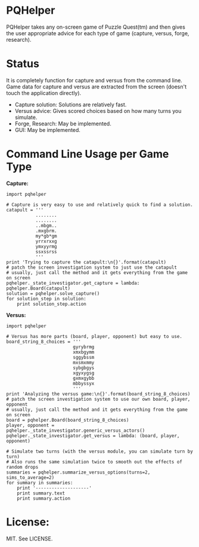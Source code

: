 PQHelper
========

PQHelper takes any on-screen game of Puzzle Quest(tm) and then gives the user
appropriate advice for each type of game (capture, versus, forge, research).


Status
======

It is completely function for capture and versus from the command line.
Game data for capture and versus are extracted from the screen (doesn't touch
the application directly).

- Capture solution: Solutions are relatively fast.
- Versus advice: Gives scored choices based on how many turns you simulate.
- Forge, Research: May be implemented.
- GUI: May be implemented.


Command Line Usage per Game Type
================

**Capture:**

    import pqhelper

    # Capture is very easy to use and relatively quick to find a solution.
    catapult = '''
               ........
               ........
               ..mbgm..
               .mxgbrm.
               my*gb*gm
               yrrxrxxg
               ymxyyrmg
               ssxssrss
               '''
    print 'Trying to capture the catapult:\n{}'.format(catapult)
    # patch the screen investigation system to just use the catapult
    # usually, just call the method and it gets everything from the game on screen
    pqhelper._state_investigator.get_capture = lambda: pqhelper.Board(catapult)
    solution = pqhelper.solve_capture()
    for solution_step in solution:
        print solution_step.action


**Versus:**

    import pqhelper

    # Versus has more parts (board, player, opponent) but easy to use.
    board_string_8_choices = '''
                             gyrybrmg
                             xmxbgymm
                             sggybssm
                             mxsmxmmy
                             sybgbgys
                             xgyxygsg
                             gxmxgybb
                             mbbyssyx
                             '''
    print 'Analyzing the versus game:\n{}'.format(board_string_8_choices)
    # patch the screen investigation system to use our own board, player, opponent
    # usually, just call the method and it gets everything from the game on screen
    board = pqhelper.Board(board_string_8_choices)
    player, opponent = pqhelper._state_investigator.generic_versus_actors()
    pqhelper._state_investigator.get_versus = lambda: (board, player, opponent)

    # Simulate two turns (with the versus module, you can simulate turn by turn)
    # Also runs the same simulation twice to smooth out the effects of random drops
    summaries = pqhelper.summarize_versus_options(turns=2, sims_to_average=2)
    for summary in summaries:
        print '--------------------'
        print summary.text
        print summary.action


License:
========

MIT. See LICENSE.